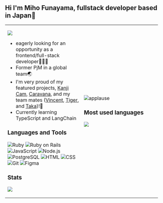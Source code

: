 ## Hi I'm Miho Funayama, fullstack developer based in Japan👋
<table>
  <tr>
    <td width="50%">

![](https://komarev.com/ghpvc/?username=funamioh&color=green)

- eagerly looking for an opportunity as a frontend/full-stack developer👩🏻‍💻
- Former PjM in a global team🌏
- I'm very proud of my featured projects, [Kanji Cam](https://kanji-cam-miho-2cba8719681c.herokuapp.com/), [Caravana](https://caravana-miho-328b8c5c8cfd.herokuapp.com/), and my team mates ([Vincent](https://github.com/NHV33), [Tiger](https://github.com/Toralulu), and [Taka](https://github.com/tak-hiro0503))!🎊
- Currently learning TypeScript and LangChain

### Languages and Tools
![Ruby](https://img.shields.io/badge/-Ruby-3776AB?style=flat&logo=Ruby&logoColor=white)
![Ruby on Rails](https://img.shields.io/badge/-Ruby_on_Rails-3776AB?style=flat&logo=Rubyonrails&logoColor=white)
![JavaScript](https://img.shields.io/badge/-JavaScript-3776AB?style=flat&logo=JavaScript&logoColor=white)
![ Node.js](https://img.shields.io/badge/-Node.js-3776AB?style=flat&logo=Node.js&logoColor=white)
![PostgreSQL](https://img.shields.io/badge/-PostgreSQL-3776AB?style=flat&logo=postgresql&logoColor=white)
![HTML](https://img.shields.io/badge/-HTML-3776AB?style=flat&logo=HTML5&logoColor=white)
![CSS](https://img.shields.io/badge/-CSS-3776AB?style=flat&logo=CSS3&logoColor=white)
![Git](https://img.shields.io/badge/-Git-3776AB?style=flat&logo=Git&logoColor=white)
![Figma](https://img.shields.io/badge/-Figma-3776AB?style=flat&logo=Figma&logoColor=white)

### Stats
<img 
   src="https://github-readme-stats.vercel.app/api?username=funamioh&show_icons=true&theme=radical" 
/>

<!--
**funamioh/funamioh** is a ✨ _special_ ✨ repository because its `README.md` (this file) appears on your GitHub profile.

Here are some ideas to get you started:-->

</td>
    <td width="50%">

![applause](https://media.giphy.com/media/QBC5foQmcOkdq/giphy.gif)

### Most used languages
![](https://github-readme-stats.vercel.app/api/top-langs/?username=funamioh&layout=compact)


</td>
  </tr>
</table>
